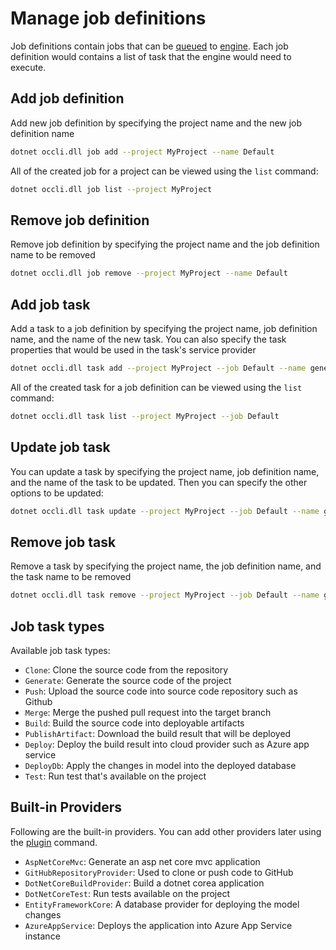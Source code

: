 # Manage job definitions

Job definitions contain jobs that can be [queued](job-queues.md) to [engine](engine-registration.md). Each job definition would contains a list of task that the engine would need to execute.

## Add job definition

Add new job definition by specifying the project name and the new job definition name
```sh
dotnet occli.dll job add --project MyProject --name Default
```

All of the created job for a project can be viewed using the `list` command:
```sh
dotnet occli.dll job list --project MyProject
```

## Remove job definition

Remove job definition by specifying the project name and the job definition name to be removed
```sh
dotnet occli.dll job remove --project MyProject --name Default
```

## Add job task

Add a task to a job definition by specifying the project name, job definition name, and the name of the new task. You can also specify the task properties that would be used in the task's service provider
```sh
dotnet occli.dll task add --project MyProject --job Default --name generate --type Generate --provider AspNetCoreMvc
```

All of the created task for a job definition can be viewed using the `list` command:
```sh
dotnet occli.dll task list --project MyProject --job Default
```

## Update job task

You can update a task by specifying the project name, job definition name, and the name of the task to be updated. Then you can specify the other options to be updated:
```sh
dotnet occli.dll task update --project MyProject --job Default --name generate --rename generator
```

## Remove job task

Remove a task by specifying the project name, the job definition name, and the task name to be removed
```sh
dotnet occli.dll task remove --project MyProject --job Default --name generate
```

## Job task types

Available job task types:
- `Clone`: Clone the source code from the repository
- `Generate`: Generate the source code of the project
- `Push`: Upload the source code into source code repository such as Github
- `Merge`: Merge the pushed pull request into the target branch
- `Build`: Build the source code into deployable artifacts
- `PublishArtifact`: Download the build result that will be deployed
- `Deploy`: Deploy the build result into cloud provider such as Azure app service
- `DeployDb`: Apply the changes in model into the deployed database
- `Test`: Run test that's available on the project

## Built-in Providers
Following are the built-in providers. You can add other providers later using the [plugin](plugins.md) command.
- `AspNetCoreMvc`: Generate an asp net core mvc application
- `GitHubRepositoryProvider`: Used to clone or push code to GitHub
- `DotNetCoreBuildProvider`: Build a dotnet corea application
- `DotNetCoreTest`: Run tests available on the project
- `EntityFrameworkCore`: A database provider for deploying the model changes
- `AzureAppService`: Deploys the application into Azure App Service instance